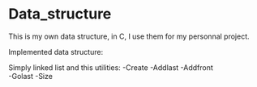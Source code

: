 # Data_structure
This is my own data structure, in C, I use them for my personnal project.

Implemented data structure:

Simply linked list and this utilities:
-Create
-Addlast
-Addfront   
-Golast
-Size
